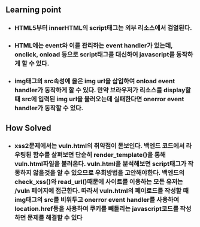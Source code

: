 <h2>Learning point</h2>

<ul>
    <li><h3>HTML5부터 innerHTML의 script태그는 외부 리소스에서 검열된다.</h3></li>
    <li><h3>HTML에는 event와 이를 관리하는 event handler가 있는데, onclick, onload 등으로 script태그를 대신하여 javascript를 동작하게 할 수 있다. </h3></li>
    <li><h3>img태그의 src속성에 옳은 img url을 삽입하여 onload event handler가 동작하게 할 수 있다. 만약 브라우저가 리소스를 display할때 src에 입력된 img url을 불러오는데 실패한다면 onerror event handler가 동작할 수 있다.</h3></li>
</ul>

<h2>How Solved</h2>
<ul>
    <li><h3>xss2문제에서는 vuln.html의 취약점이 돋보인다. 백엔드 코드에서 라우팅된 함수를 살펴보면 단순히 render_template()을 통해 vuln.html파일을 불러온다. vuln.html을 분석해보면 script태그가 작동하지 않을것을 알 수 있으므로 우회방법을 고안해야한다. 백엔드의 check_xss()와 read_url()때문에 사이트를 이용하는 모든 유저는 /vuln 페이지에 접근한다. 따라서 vuln.html의 페이로드를 작성할 때 img태그의 src를 비워두고 onerror event handler를 사용하여 location.href등을 사용하여 쿠키를 빼돌리는 javascript코드를 작성하면 문제를 해결할 수 있다
</ul>
